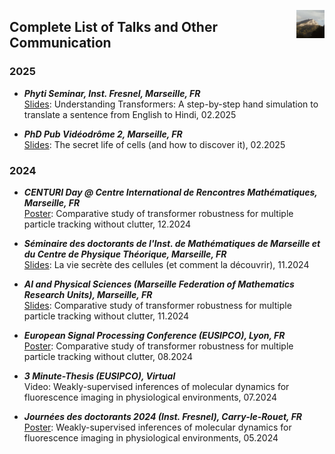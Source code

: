 <link rel="stylesheet" href="styles.css">

[<img align="right" width="45" height="45" src="logo.jpeg">](https://piyushmishra12.github.io/)
## Complete List of Talks and Other Communication

### 2025
* ***Phyti Seminar, Inst. Fresnel, Marseille, FR*** <br>
[Slides](https://piyushmishra12.github.io/talks/assets/Transformer%20hand%20simulation.pdf): Understanding Transformers: A step-by-step hand simulation to translate a sentence from English to Hindi, 02.2025

* ***PhD Pub Vidéodrôme 2, Marseille, FR*** <br>
[Slides](https://piyushmishra12.github.io/talks/assets/PhDPub_Piyush.pdf): The secret life of cells (and how to discover it), 02.2025

### 2024
* ***CENTURI Day @ Centre International de Rencontres Mathématiques, Marseille, FR*** <br>
[Poster](https://piyushmishra12.github.io/talks/assets/Eusipco_poster.pdf): Comparative study of transformer robustness for multiple particle tracking without clutter, 12.2024

* ***Séminaire des doctorants de l'Inst. de Mathématiques de Marseille et du Centre de Physique Théorique, Marseille, FR*** <br>
[Slides](https://piyushmishra12.github.io/talks/assets/la-vie-secrete-des-cellules.pdf): La vie secrète des cellules (et comment la découvrir), 11.2024

* ***AI and Physical Sciences (Marseille Federation of Mathematics Research Units), Marseille, FR*** <br>
[Slides](https://piyushmishra12.github.io/talks/assets/ai_in_physical_sciences.pdf): Comparative study of transformer robustness for multiple particle tracking without clutter, 11.2024

* ***European Signal Processing Conference (EUSIPCO), Lyon, FR*** <br>
[Poster](https://piyushmishra12.github.io/talks/assets/Eusipco_poster.pdf): Comparative study of transformer robustness for multiple particle tracking without clutter, 08.2024

* ***3 Minute-Thesis (EUSIPCO), Virtual*** <br>
Video: Weakly-supervised inferences of molecular dynamics for fluorescence imaging in physiological environments, 07.2024

* ***Journées des doctorants 2024 (Inst. Fresnel), Carry-le-Rouet, FR*** <br>
[Poster](https://piyushmishra12.github.io/talks/assets/Piyush_Mishra_Fresnel_Poster.pdf): Weakly-supervised inferences of molecular dynamics for fluorescence imaging in physiological environments, 05.2024
